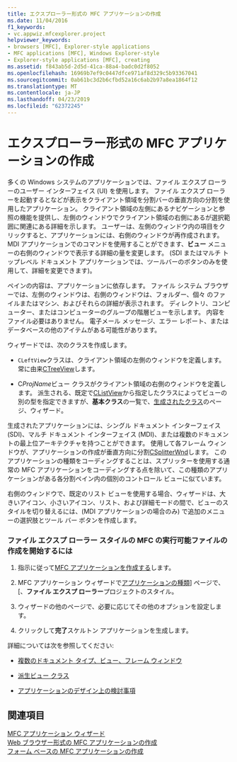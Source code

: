 ```yaml
---
title: エクスプローラー形式の MFC アプリケーションの作成
ms.date: 11/04/2016
f1_keywords:
- vc.appwiz.mfcexplorer.project
helpviewer_keywords:
- browsers [MFC], Explorer-style applications
- MFC applications [MFC], Windows Explorer-style
- Explorer-style applications [MFC], creating
ms.assetid: f843ab5d-2d5d-41ca-88a4-badc0d2f8052
ms.openlocfilehash: 16969b7ef9c0447dfce971af8d329c5b93367041
ms.sourcegitcommit: 0ab61bc3d2b6cfbd52a16c6ab2b97a8ea1864f12
ms.translationtype: MT
ms.contentlocale: ja-JP
ms.lasthandoff: 04/23/2019
ms.locfileid: "62372245"
---
```

# <a name="creating-a-file-explorer-style-mfc-application"></a>エクスプローラー形式の MFC アプリケーションの作成

多くの Windows システムのアプリケーションでは、ファイル エクスプ ローラーのユーザー インターフェイス (UI) を使用します。 ファイル エクスプ ローラーを起動するとなどが表示をクライアント領域を分割バーの垂直方向の分割を使用したアプリケーション。 クライアント領域の左側にあるナビゲーションと参照の機能を提供し、左側のウィンドウでクライアント領域の右側にあるが選択範囲に関連にある詳細を示します。 ユーザーは、左側のウィンドウ内の項目をクリックすると、アプリケーションには、右側のウィンドウが再作成されます。 MDI アプリケーションでのコマンドを使用することができます、**ビュー**  メニューの右側のウィンドウで表示する詳細の量を変更します。 (SDI またはマルチ トップレベル ドキュメント アプリケーションでは、ツールバーのボタンのみを使用して、詳細を変更できます)。

ペインの内容は、アプリケーションに依存します。 ファイル システム ブラウザーでは、左側のウィンドウは、右側のウィンドウは、フォルダー、個々 のファイルまたはマシン、およびそれらの詳細が表示されます。 ディレクトリ、コンピューター、またはコンピューターのグループの階層ビューを示します。 内容をファイル必要はありません。 電子メール メッセージ、エラー レポート、またはデータベースの他のアイテムがある可能性があります。

ウィザードでは、次のクラスを作成します。

- `CLeftView`クラスは、クライアント領域の左側のウィンドウを定義します。 常に由来[CTreeView](../../mfc/reference/ctreeview-class.md)します。

- C*ProjName*ビュー クラスがクライアント領域の右側のウィンドウを定義します。 派生される、既定で[CListView](../../mfc/reference/clistview-class.md)から指定したクラスによってビューの別の型を指定できますが、**基本クラス**の一覧で、[生成されたクラス](../../mfc/reference/generated-classes-mfc-application-wizard.md)のページ、ウィザード。

生成されたアプリケーションには、シングル ドキュメント インターフェイス (SDI)、マルチ ドキュメント インターフェイス (MDI)、または複数のドキュメントの最上位アーキテクチャを持つことができます。 使用して各フレーム ウィンドウが、アプリケーションの作成が垂直方向に分割[CSplitterWnd](../../mfc/reference/csplitterwnd-class.md)します。 このアプリケーションの種類をコーディングすることは、スプリッターを使用する通常の MFC アプリケーションをコーディングする点を除いて、この種類のアプリケーションがある各分割ペイン内の個別のコントロール ビューに似ています。

右側のウィンドウで、既定のリスト ビューを使用する場合、ウィザードは、大きいアイコン、小さいアイコン、リスト、および詳細モードの間で、ビューのスタイルを切り替えるには、(MDI アプリケーションの場合のみ) で追加のメニューの選択肢とツール バー ボタンを作成します。

### <a name="to-begin-creating-a-file-explorer-style-mfc-executable"></a>ファイル エクスプ ローラー スタイルの MFC の実行可能ファイルの作成を開始するには

1. 指示に従って[MFC アプリケーションを作成する](../../mfc/reference/creating-an-mfc-application.md)します。

1. MFC アプリケーション ウィザードで[アプリケーションの種類](../../mfc/reference/application-type-mfc-application-wizard.md)] ページで、[、**ファイル エクスプ ローラー**プロジェクトのスタイル。

1. ウィザードの他のページで、必要に応じてその他のオプションを設定します。

1. クリックして**完了**スケルトン アプリケーションを生成します。

詳細については次を参照してください:

- [複数のドキュメント タイプ、ビュー、フレーム ウィンドウ](../../mfc/multiple-document-types-views-and-frame-windows.md)

- [派生ビュー クラス](../../mfc/derived-view-classes-available-in-mfc.md)

- [アプリケーションのデザイン上の検討事項](../../mfc/application-design-choices.md)

## <a name="see-also"></a>関連項目

[MFC アプリケーション ウィザード](../../mfc/reference/mfc-application-wizard.md)<br/>
[Web ブラウザー形式の MFC アプリケーションの作成](../../mfc/reference/creating-a-web-browser-style-mfc-application.md)<br/>
[フォーム ベースの MFC アプリケーションの作成](../../mfc/reference/creating-a-forms-based-mfc-application.md)
